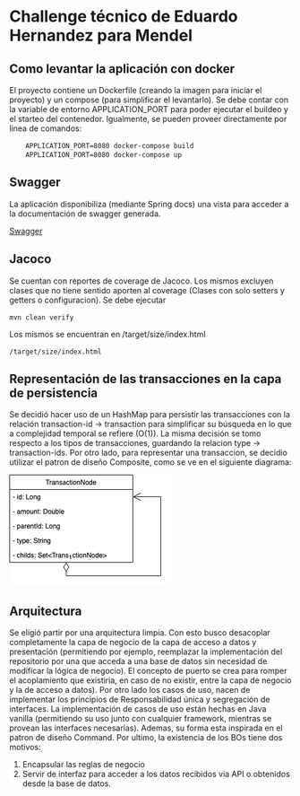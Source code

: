 
# Challenge técnico de Eduardo Hernandez para Mendel  
  
 ## Como levantar la aplicación con docker
El proyecto contiene un Dockerfile (creando la imagen para iniciar el proyecto) y un compose (para simplificar el levantarlo). 
Se debe contar con la variable de entorno APPLICATION_PORT para poder ejecutar el buildeo y el starteo del contenedor. Igualmente, se pueden proveer directamente por linea de comandos:
```
	APPLICATION_PORT=8080 docker-compose build
	APPLICATION_PORT=8080 docker-compose up
```

## Swagger  
La aplicación disponibiliza (mediante Spring docs) una vista para acceder a la documentación de swagger generada.

[Swagger](http://localhost:{APPLICATION_PORT}/swagger-ui.html)

## Jacoco
Se cuentan con reportes de coverage de Jacoco. Los mismos excluyen clases que no tiene sentido aporten al coverage (Clases con solo setters y getters o configuracion). Se debe ejecutar 

```
mvn clean verify
```

Los mismos se encuentran en /target/size/index.html

```
/target/size/index.html
```

## Representación de las transacciones en la capa de persistencia
Se decidió hacer uso de un HashMap para persistir las transacciones con la relación transaction-id -> transaction para simplificar su búsqueda en lo que a complejidad temporal se refiere (O(1)).
La misma decisión se tomo respecto a los tipos de transacciones, guardando la relacion type -> transaction-ids.
Por otro lado, para representar una transaccion, se decidio utilizar el patron de diseño Composite, como se ve en el siguiente diagrama:

![transactionNode](https://github.com/hernandezed/mendel-exam/blob/master/docs/transactionNode.png)

## Arquitectura
Se eligió partir por una arquitectura limpia. Con esto busco desacoplar completamente la capa de negocio de la capa de acceso a datos y presentación (permitiendo por ejemplo, reemplazar la implementación del  repositorio por una que acceda a una base de datos sin necesidad de modificar la lógica de negocio). 
El concepto de puerto se crea para romper el acoplamiento que existiria, en caso de no existir, entre la capa de negocio y la de acceso a datos).
Por otro lado los casos de uso, nacen de implementar los principios de Responsabilidad única y segregación de interfaces. La implementación de casos de uso están hechas en Java vanilla (permitiendo su uso junto con cualquier framework, mientras se provean las interfaces necesarias). Ademas, su forma esta inspirada en el patron de diseño Command.
Por ultimo, la existencia de los BOs tiene dos motivos:
1. Encapsular las reglas de negocio
2. Servir de interfaz para acceder a los datos recibidos via API o obtenidos desde la base de datos.


 

